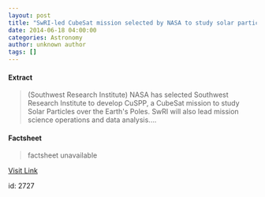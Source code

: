 ```yaml
---
layout: post
title: "SwRI-led CubeSat mission selected by NASA to study solar particles and space weather"
date: 2014-06-18 04:00:00
categories: Astronomy
author: unknown author
tags: []
---
```



#### Extract
>(Southwest Research Institute) NASA has selected Southwest Research Institute to develop CuSPP, a CubeSat mission to study Solar Particles over the Earth's Poles. SwRI will also lead mission science operations and data analysis....

#### Factsheet
>factsheet unavailable

[Visit Link](http://www.eurekalert.org/pub_releases/2014-06/sri-scm061814.php)

id:    2727
